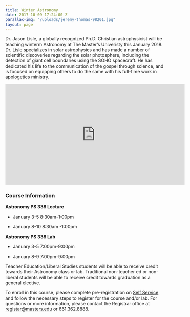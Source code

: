```yaml
---
title: Winter Astronomy
date: 2017-10-09 17:24:00 Z
parallax-img: "/uploads/jeremy-thomas-98201.jpg"
layout: page
---
```


Dr. Jason Lisle, a globally recognized Ph.D. Christian astrophysicist will be teaching winterm Astronomy at The Master’s Univeristy this January 2018. Dr. Lisle specializes in solar astrophysics and has made a number of scientific discoveries regarding the solar photosphere, including the detection of giant cell boundaries using the SOHO spacecraft. He has dedicated his life to the communication of the gospel through science, and is focused on equipping others to do the same with his full-time work in apologetics ministry.

<div class="row">

<div class="col s12 m6 offset-m3 ">

<div class="video-container center">

<iframe width="560" height="315" src="https://www.youtube.com/embed/fVToHzZcfHQ?rel=0&showinfo=0" frameborder="0" allowfullscreen></iframe>

</div>

</div>

</div>

### **Course Information**

**Astronomy PS 338 Lecture**

* January 3-5 8:30am-1:00pm

* January 8-10 8:30am -1:00pm

**Astronomy PS 338 Lab**

* January 3-5 7:00pm-9:00pm

* January 8-9 7:00pm-9:00pm

Teacher Education/Liberal Studies students will be able to receive credit towards their Astronomy class or lab. Traditional non-teacher ed or non-liberal students will be able to receive credit towards graduation as a general elective.

To enroll in this course, please complete pre-registration on [Self Service](https://portal.masters.edu/SelfService/Home.aspx) and follow the necessary steps to register for the course and/or lab. For questions or more information, please contact the Registrar office at [registar@masters.edu](mailto:registar@masters.edu) or 661.362.8888.